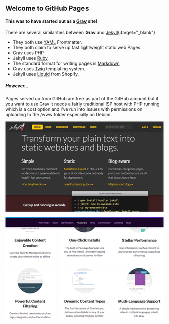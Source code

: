 ## Welcome to GitHub Pages

#### This was to have started out as a [**Grav**](https://getgrav.org) site!

There are several similarities between **Grav** and [Jekyll](https://jekyllrb.com/){:target="_blank"}

- They both use [YAML](https://yaml.org/) Frontmatter.
- They both claim to serve up fast lightweight static web Pages.
- Grav uses PHP
- Jekyll uses [Ruby](https://www.ruby-lang.org/en/)
- The standard format for writing pages is [Markdown](https://www.markdownguide.org/)
- Grav uses [Twig](https://twig.symfony.com/) templating system.
- Jekyll uses [Liquid](https://jekyllrb.com/docs/liquid/) from Shopify.

##### However…

Pages served up from GitHub are free as part of the GitHub account but if you want to use Grav it needs a fairly traditional ISP host with PHP running which is a cost option and I've run into issues with permissions on uploading to the /www folder especially on Debian. 

![Jekyll from it's website note the close integration with GitHub](/images/jek.jpg)  

![Grav on the other hand](/images/grav.png)

